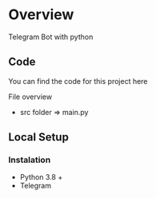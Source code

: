 # **Overview**
Telegram Bot with python

## **Code**

You can find the code for this project here

File overview
- src folder => main.py

## **Local Setup**

### **Instalation**

- Python 3.8 +
- Telegram 

